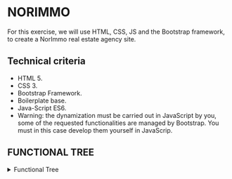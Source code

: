 # NORIMMO

For this exercise, we will use HTML, CSS, JS and the Bootstrap framework, to create a NorImmo real estate agency site.

## Technical criteria

* HTML 5.
* CSS 3.
* Bootstrap Framework.
* Boilerplate base.
* Java-Script ES6.
* Warning: the dynamization must be carried out in JavaScript by you, some of the requested functionalities are managed by Bootstrap. You must in this case develop them yourself in JavaScrip.


## FUNCTIONAL TREE

<details>
<summary>Functional Tree</summary>
<img src="info/functional_tree.jpg" alt="functional_tree" style="height: 100px; width:100px;"/>
</details>
